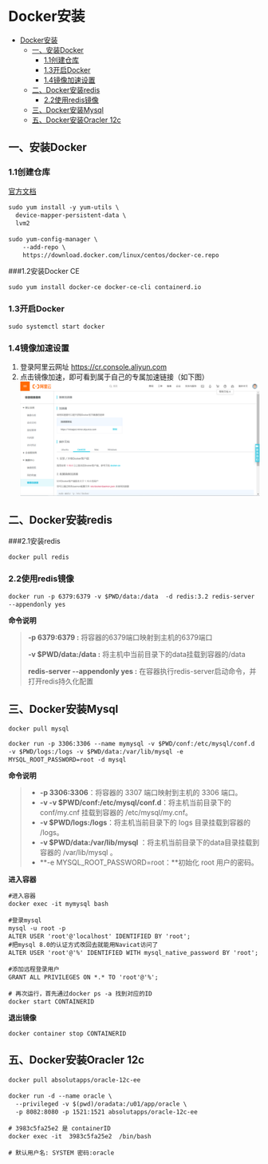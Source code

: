 # Docker安装

<!-- TOC -->

- [Docker安装](#Docker%E5%AE%89%E8%A3%85)
  - [一、安装Docker](#%E4%B8%80%E5%AE%89%E8%A3%85Docker)
    - [1.1创建仓库](#11%E5%88%9B%E5%BB%BA%E4%BB%93%E5%BA%93)
    - [1.3开启Docker](#13%E5%BC%80%E5%90%AFDocker)
    - [1.4镜像加速设置](#14%E9%95%9C%E5%83%8F%E5%8A%A0%E9%80%9F%E8%AE%BE%E7%BD%AE)
  - [二、Docker安装redis](#%E4%BA%8CDocker%E5%AE%89%E8%A3%85redis)
    - [2.2使用redis镜像](#22%E4%BD%BF%E7%94%A8redis%E9%95%9C%E5%83%8F)
  - [三、Docker安装Mysql](#%E4%B8%89Docker%E5%AE%89%E8%A3%85Mysql)
  - [五、Docker安装Oracler 12c](#%E4%BA%94Docker%E5%AE%89%E8%A3%85Oracler-12c)

<!-- /TOC -->
## 一、安装Docker

### 1.1创建仓库

[官方文档](https://docs.docker.com/install/linux/docker-ce/centos/)

```shell
sudo yum install -y yum-utils \
  device-mapper-persistent-data \
  lvm2
  
sudo yum-config-manager \
    --add-repo \
    https://download.docker.com/linux/centos/docker-ce.repo  
```

###1.2安装Docker CE

```shell
sudo yum install docker-ce docker-ce-cli containerd.io
```

### 1.3开启Docker

```shell
sudo systemctl start docker
```

### 1.4镜像加速设置
1. 登录阿里云网址  https://cr.console.aliyun.com
2. 点击镜像加速，即可看到属于自己的专属加速链接（如下图）
   ![加速](./images/jiasu.jpg)

## 二、Docker安装redis

###2.1安装redis

```shell
docker pull redis
```

### 2.2使用redis镜像

```shell
docker run -p 6379:6379 -v $PWD/data:/data  -d redis:3.2 redis-server --appendonly yes
```

**命令说明**

>**-p 6379:6379 :** 将容器的6379端口映射到主机的6379端口
>
>**-v $PWD/data:/data :** 将主机中当前目录下的data挂载到容器的/data
>
>**redis-server --appendonly yes :** 在容器执行redis-server启动命令，并打开redis持久化配置

## 三、Docker安装Mysql

```shell
docker pull mysql
```

```shell
docker run -p 3306:3306 --name mymysql -v $PWD/conf:/etc/mysql/conf.d -v $PWD/logs:/logs -v $PWD/data:/var/lib/mysql -e MYSQL_ROOT_PASSWORD=root -d mysql
```

**命令说明**

> - **-p 3306:3306**：将容器的 3307 端口映射到主机的 3306 端口。
> - **-v -v $PWD/conf:/etc/mysql/conf.d**：将主机当前目录下的 conf/my.cnf 挂载到容器的 /etc/mysql/my.cnf。
> - **-v $PWD/logs:/logs**：将主机当前目录下的 logs 目录挂载到容器的 /logs。
> - **-v $PWD/data:/var/lib/mysql** ：将主机当前目录下的data目录挂载到容器的 /var/lib/mysql 。
> - **-e MYSQL_ROOT_PASSWORD=root：**初始化 root 用户的密码。

**进入容器**

```shell
#进入容器
docker exec -it mymysql bash

#登录mysql
mysql -u root -p
ALTER USER 'root'@'localhost' IDENTIFIED BY 'root';
#把mysql 8.0的认证方式改回去就能用Navicat访问了
ALTER USER 'root'@'%' IDENTIFIED WITH mysql_native_password BY 'root';

#添加远程登录用户
GRANT ALL PRIVILEGES ON *.* TO 'root'@'%';

# 再次运行，首先通过docker ps -a 找到对应的ID
docker start CONTAINERID
```

**退出镜像**

```shell
docker container stop CONTAINERID
```

## 五、Docker安装Oracler 12c

```shell
docker pull absolutapps/oracle-12c-ee

docker run -d --name oracle \
  --privileged -v $(pwd)/oradata:/u01/app/oracle \
  -p 8082:8080 -p 1521:1521 absolutapps/oracle-12c-ee 

# 3983c5fa25e2 是 containerID
docker exec -it  3983c5fa25e2  /bin/bash

# 默认用户名: SYSTEM 密码:oracle
```

